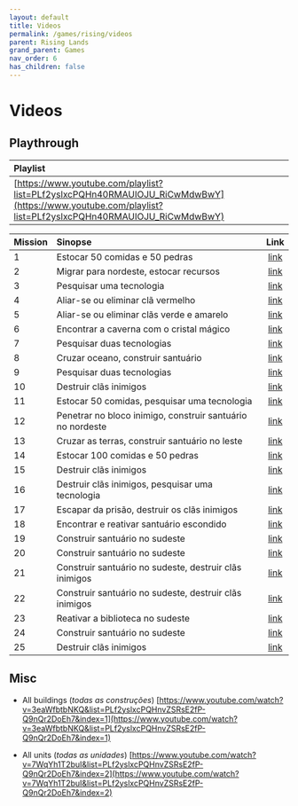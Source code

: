 ```yaml
---
layout: default
title: Videos
permalink: /games/rising/videos
parent: Rising Lands
grand_parent: Games
nav_order: 6
has_children: false
---
```


# Videos

## Playthrough

| Playlist                                                                                                                                             |
| :--------------------------------------------------------------------------------------------------------------------------------------------------- |
| [https://www.youtube.com/playlist?list=PLf2yslxcPQHn40RMAUIOJU_RiCwMdwBwY](https://www.youtube.com/playlist?list=PLf2yslxcPQHn40RMAUIOJU_RiCwMdwBwY) |

| Mission | Sinopse                                                    |                                                 Link                                                 |
| :------ | :--------------------------------------------------------- | :--------------------------------------------------------------------------------------------------: |
| 1       | Estocar 50 comidas e 50 pedras                             | [link](https://www.youtube.com/watch?v=jAYlHrkmh6s&list=PLf2yslxcPQHn40RMAUIOJU_RiCwMdwBwY&index=1)  |
| 2       | Migrar para nordeste, estocar recursos                     | [link](https://www.youtube.com/watch?v=MomPlRjRct4&list=PLf2yslxcPQHn40RMAUIOJU_RiCwMdwBwY&index=2)  |
| 3       | Pesquisar uma tecnologia                                   | [link](https://www.youtube.com/watch?v=9KwrzXy2cZM&list=PLf2yslxcPQHn40RMAUIOJU_RiCwMdwBwY&index=3)  |
| 4       | Aliar-se ou eliminar clã vermelho                          | [link](https://www.youtube.com/watch?v=FjycAXuK5Ps&list=PLf2yslxcPQHn40RMAUIOJU_RiCwMdwBwY&index=4)  |
| 5       | Aliar-se ou eliminar clãs verde e amarelo                  | [link](https://www.youtube.com/watch?v=laTpqRKYajQ&list=PLf2yslxcPQHn40RMAUIOJU_RiCwMdwBwY&index=5)  |
| 6       | Encontrar a caverna com o cristal mágico                   | [link](https://www.youtube.com/watch?v=QtSUc7GidWo&list=PLf2yslxcPQHn40RMAUIOJU_RiCwMdwBwY&index=6)  |
| 7       | Pesquisar duas tecnologias                                 | [link](https://www.youtube.com/watch?v=T1GtCbfQMEQ&list=PLf2yslxcPQHn40RMAUIOJU_RiCwMdwBwY&index=7)  |
| 8       | Cruzar oceano, construir santuário                         | [link](https://www.youtube.com/watch?v=u69tnIHtN3I&list=PLf2yslxcPQHn40RMAUIOJU_RiCwMdwBwY&index=8)  |
| 9       | Pesquisar duas tecnologias                                 | [link](https://www.youtube.com/watch?v=4UbsUzBwDPI&list=PLf2yslxcPQHn40RMAUIOJU_RiCwMdwBwY&index=9)  |
| 10      | Destruir clãs inimigos                                     | [link](https://www.youtube.com/watch?v=P42sgsrNfLU&list=PLf2yslxcPQHn40RMAUIOJU_RiCwMdwBwY&index=10) |
| 11      | Estocar 50 comidas, pesquisar uma tecnologia               | [link](https://www.youtube.com/watch?v=X9vKwTumobc&list=PLf2yslxcPQHn40RMAUIOJU_RiCwMdwBwY&index=11) |
| 12      | Penetrar no bloco inimigo, construir santuário no nordeste | [link](https://www.youtube.com/watch?v=trUgpu0ha5U&list=PLf2yslxcPQHn40RMAUIOJU_RiCwMdwBwY&index=12) |
| 13      | Cruzar as terras, construir santuário no leste             | [link](https://www.youtube.com/watch?v=iYQerEHOhDU&list=PLf2yslxcPQHn40RMAUIOJU_RiCwMdwBwY&index=13) |
| 14      | Estocar 100 comidas e 50 pedras                            | [link](https://www.youtube.com/watch?v=22HDOJFFuAg&list=PLf2yslxcPQHn40RMAUIOJU_RiCwMdwBwY&index=14) |
| 15      | Destruir clãs inimigos                                     | [link](https://www.youtube.com/watch?v=2A5xn2nCXo4&list=PLf2yslxcPQHn40RMAUIOJU_RiCwMdwBwY&index=15) |
| 16      | Destruir clãs inimigos, pesquisar uma tecnologia           | [link](https://www.youtube.com/watch?v=bQ8CRd9lRfs&list=PLf2yslxcPQHn40RMAUIOJU_RiCwMdwBwY&index=16) |
| 17      | Escapar da prisão, destruir os clãs inimigos               | [link](https://www.youtube.com/watch?v=LLuzUBcwRIE&list=PLf2yslxcPQHn40RMAUIOJU_RiCwMdwBwY&index=17) |
| 18      | Encontrar e reativar santuário escondido                   | [link](https://www.youtube.com/watch?v=-h_iLgQfh0U&list=PLf2yslxcPQHn40RMAUIOJU_RiCwMdwBwY&index=18) |
| 19      | Construir santuário no sudeste                             | [link](https://www.youtube.com/watch?v=nyhzRFDRm1A&list=PLf2yslxcPQHn40RMAUIOJU_RiCwMdwBwY&index=19) |
| 20      | Construir santuário no sudeste                             | [link](https://www.youtube.com/watch?v=iQ2N2-Fdl-M&list=PLf2yslxcPQHn40RMAUIOJU_RiCwMdwBwY&index=20) |
| 21      | Construir santuário no sudeste, destruir clãs inimigos     | [link](https://www.youtube.com/watch?v=LbRqnWYknuU&list=PLf2yslxcPQHn40RMAUIOJU_RiCwMdwBwY&index=21) |
| 22      | Construir santuário no sudeste, destruir clãs inimigos     | [link](https://www.youtube.com/watch?v=DH_bZyNZbFI&list=PLf2yslxcPQHn40RMAUIOJU_RiCwMdwBwY&index=22) |
| 23      | Reativar a biblioteca no sudeste                           | [link](https://www.youtube.com/watch?v=TeWvV48RSMs&list=PLf2yslxcPQHn40RMAUIOJU_RiCwMdwBwY&index=23) |
| 24      | Construir santuário no sudeste                             | [link](https://www.youtube.com/watch?v=pQs6jV4B8nE&list=PLf2yslxcPQHn40RMAUIOJU_RiCwMdwBwY&index=24) |
| 25      | Destruir clãs inimigos                                     | [link](https://www.youtube.com/watch?v=iD2bdU3wBlM&list=PLf2yslxcPQHn40RMAUIOJU_RiCwMdwBwY&index=25) |

## Misc

* All buildings (*todas as construções*)
  [https://www.youtube.com/watch?v=3eaWfbtbNKQ&list=PLf2yslxcPQHnvZSRsE2fP-Q9nQr2DoEh7&index=1](https://www.youtube.com/watch?v=3eaWfbtbNKQ&list=PLf2yslxcPQHnvZSRsE2fP-Q9nQr2DoEh7&index=1)

* All units (*todas as unidades*)
  [https://www.youtube.com/watch?v=7WqYh1T2buI&list=PLf2yslxcPQHnvZSRsE2fP-Q9nQr2DoEh7&index=2](https://www.youtube.com/watch?v=7WqYh1T2buI&list=PLf2yslxcPQHnvZSRsE2fP-Q9nQr2DoEh7&index=2)
